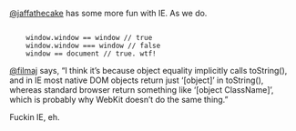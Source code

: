[@jaffathecake](http://twitter.com/jaffathecake) has some more fun with IE. As we do.

<code>
    window.window == window // true
    window.window === window // false
    window == document // true. wtf!
</code>

[@filmaj](http://twitter.com/filmaj) says, “I think it’s because object equality implicitly calls toString(), and in IE most native DOM objects return just ‘[object]’ in toString(), whereas standard browser return something like ‘[object ClassName]’, which is probably why WebKit doesn’t do the same thing.”

Fuckin IE, eh.
